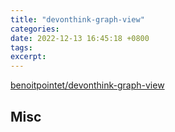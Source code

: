 ```yaml
---
title: "devonthink-graph-view"
categories: 
date: 2022-12-13 16:45:18 +0800
tags: 
excerpt: 
---
```


[benoitpointet/devonthink-graph-view](https://github.com/benoitpointet/devonthink-graph-view)










## Misc



